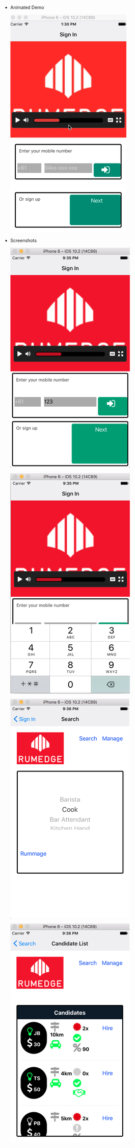 * Animated Demo

	![alt tag](https://raw.githubusercontent.com/ltfschoen/ReactNativeTest/master/screenshots/animated.gif)

* Screenshots

	![alt tag](https://raw.githubusercontent.com/ltfschoen/ReactNativeTest/master/screenshots/001.png)

	![alt tag](https://raw.githubusercontent.com/ltfschoen/ReactNativeTest/master/screenshots/001_numeric_keypad.png)

	![alt tag](https://raw.githubusercontent.com/ltfschoen/ReactNativeTest/master/screenshots/002.png)

	![alt tag](https://raw.githubusercontent.com/ltfschoen/ReactNativeTest/master/screenshots/003.png)
